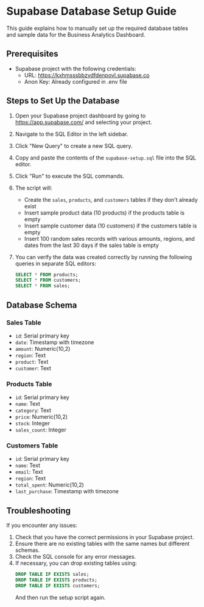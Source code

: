 # Supabase Database Setup Guide

This guide explains how to manually set up the required database tables and sample data for the Business Analytics Dashboard.

## Prerequisites

- Supabase project with the following credentials:
  - URL: https://kxhmsssbbzvdfdenpovl.supabase.co
  - Anon Key: Already configured in .env file

## Steps to Set Up the Database

1. Open your Supabase project dashboard by going to https://app.supabase.com/ and selecting your project.

2. Navigate to the SQL Editor in the left sidebar.

3. Click "New Query" to create a new SQL query.

4. Copy and paste the contents of the `supabase-setup.sql` file into the SQL editor.

5. Click "Run" to execute the SQL commands.

6. The script will:
   - Create the `sales`, `products`, and `customers` tables if they don't already exist
   - Insert sample product data (10 products) if the products table is empty
   - Insert sample customer data (10 customers) if the customers table is empty
   - Insert 100 random sales records with various amounts, regions, and dates from the last 30 days if the sales table is empty

7. You can verify the data was created correctly by running the following queries in separate SQL editors:
   ```sql
   SELECT * FROM products;
   SELECT * FROM customers;
   SELECT * FROM sales;
   ```

## Database Schema

### Sales Table
- `id`: Serial primary key
- `date`: Timestamp with timezone
- `amount`: Numeric(10,2)
- `region`: Text
- `product`: Text
- `customer`: Text

### Products Table
- `id`: Serial primary key
- `name`: Text
- `category`: Text
- `price`: Numeric(10,2)
- `stock`: Integer
- `sales_count`: Integer

### Customers Table
- `id`: Serial primary key
- `name`: Text
- `email`: Text
- `region`: Text
- `total_spent`: Numeric(10,2)
- `last_purchase`: Timestamp with timezone

## Troubleshooting

If you encounter any issues:

1. Check that you have the correct permissions in your Supabase project.
2. Ensure there are no existing tables with the same names but different schemas.
3. Check the SQL console for any error messages.
4. If necessary, you can drop existing tables using:
   ```sql
   DROP TABLE IF EXISTS sales;
   DROP TABLE IF EXISTS products;
   DROP TABLE IF EXISTS customers;
   ```
   And then run the setup script again. 